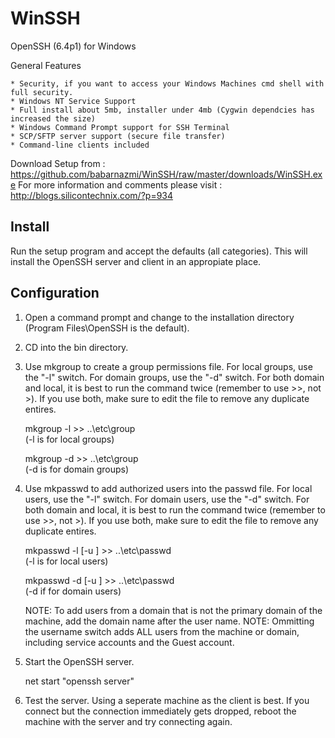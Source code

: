 WinSSH
======

OpenSSH (6.4p1) for Windows 

General Features

    * Security, if you want to access your Windows Machines cmd shell with full security.
    * Windows NT Service Support
    * Full install about 5mb, installer under 4mb (Cygwin dependcies has increased the size)
    * Windows Command Prompt support for SSH Terminal
    * SCP/SFTP server support (secure file transfer)
    * Command-line clients included

Download Setup from : https://github.com/babarnazmi/WinSSH/raw/master/downloads/WinSSH.exe
For more information and comments please visit : http://blogs.silicontechnix.com/?p=934

Install
-------

Run the setup program and accept the defaults (all categories).
This will install the OpenSSH server and client in an appropiate place.


Configuration
-------------
1.  Open a command prompt and change to the installation directory (Program Files\OpenSSH is the default).

2.  CD into the bin directory.

3.  Use mkgroup to create a group permissions file. For local groups, use the "-l" switch. For domain groups, use the "-d" switch.
    For both domain and local, it is best to run the command twice (remember to use >>, not >). If you use both, make sure to edit the file to remove any duplicate entires.

      mkgroup -l >> ..\etc\group      
      (-l is for local groups)
      
      mkgroup -d >> ..\etc\group      
      (-d is for domain groups)

4.  Use mkpasswd to add authorized users into the passwd file. For local users, use the "-l" switch. For domain users, use the "-d" switch.
    For both domain and local, it is best to run the command twice (remember to use >>, not >). If you use both, make sure to edit the file to remove any duplicate entires.

      mkpasswd -l [-u <username>] >> ..\etc\passwd      
      (-l is for local users)
      
      mkpasswd -d [-u <username>] >> ..\etc\passwd      
      (-d if for domain users)

    NOTE: To add users from a domain that is not the primary domain of the machine, add the domain name after the user name.
    NOTE: Ommitting the username switch adds ALL users from the machine or domain, including service accounts and the Guest account.

5.  Start the OpenSSH server.

      net start "openssh server"

6.  Test the server. Using a seperate machine as the client is best. If you connect but the connection immediately gets dropped, reboot the machine with the server and try connecting again.



